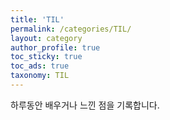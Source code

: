 ```yaml
---
title: 'TIL'
permalink: /categories/TIL/
layout: category
author_profile: true
toc_sticky: true
toc_ads: true
taxonomy: TIL
---
```


하루동안 배우거나 느낀 점을 기록합니다.
